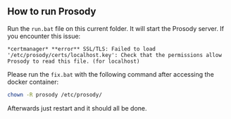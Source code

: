## How to run Prosody

Run the `run.bat` file on this current folder. It will start the Prosody server. If you encounter this issue:
    
```
*certmanager* **error** SSL/TLS: Failed to load '/etc/prosody/certs/localhost.key': Check that the permissions allow Prosody to read this file. (for localhost)
```

Please run the `fix.bat` with the following command after accessing the docker container:

```sh
chown -R prosody /etc/prosody/
```

Afterwards just restart and it should all be done.